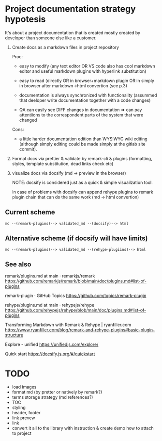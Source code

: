 # Project documentation strategy hypotesis

It's about a project documentation that is created mostly created by developer than someone else like a customer.

1. Create docs as a markdown files in project repository

   Proc:
    - easy to modify (any text editor OR VS code also has cool markdown editor and useful markdown plugins with hyperlink substitution)

    - easy to read (directly OR in browser+markdown plugin OR in simply in browser after markdown->html convertion (see p.3)

    - documentation is always synchronized with functionality (assummed that deeloper write documentation together with a code changes)

    - QA can easily see DIFF changes in documentation => can pay attentiions to the correspondent parts of the system that were changed

   Cons:
    - a little harder documentation edition than WYSIWYG wiki editing (although simply editing could be made simply at the gitlab site commit).


2. Format docs via prettier & validate by remark-cli & plugins (formatting, styles, template substitution, dead links check etc)

3. visualize docs via docsify (md -> preview in the browser)

   NOTE: docsify is considered just as a quick & simple visuailzation tool.

   In case of problems with docsify can append rehype plugins to remark plugin chain that can do the same work (md -> html convertion)



## Current scheme

```
md --(remark-plugins)--> validated_md --(docsify)--> html

```

## Alternative scheme (if docsify will have limits)

```
md --(remark-plugins)--> validated_md --(rehype-plugiins)--> html

```

## See also
remark/plugins.md at main · remarkjs/remark https://github.com/remarkjs/remark/blob/main/doc/plugins.md#list-of-plugins

remark-plugin · GitHub Topics https://github.com/topics/remark-plugin

rehype/plugins.md at main · rehypejs/rehype https://github.com/rehypejs/rehype/blob/main/doc/plugins.md#list-of-plugins

Transforming Markdown with Remark & Rehype | ryanfiller.com https://www.ryanfiller.com/blog/remark-and-rehype-plugins#basic-plugin-structure

Explore - unified https://unifiedjs.com/explore/

Quick start https://docsify.js.org/#/quickstart


# TODO
 - load images
 - format md (by pretter or natively by remark?)
 - terms storage strategy (md references?)
 - TOC
 - styling
 - header, footer
 - link prevew
 - link
 - convert it all to the library with instruction & create demo how to attach to project

